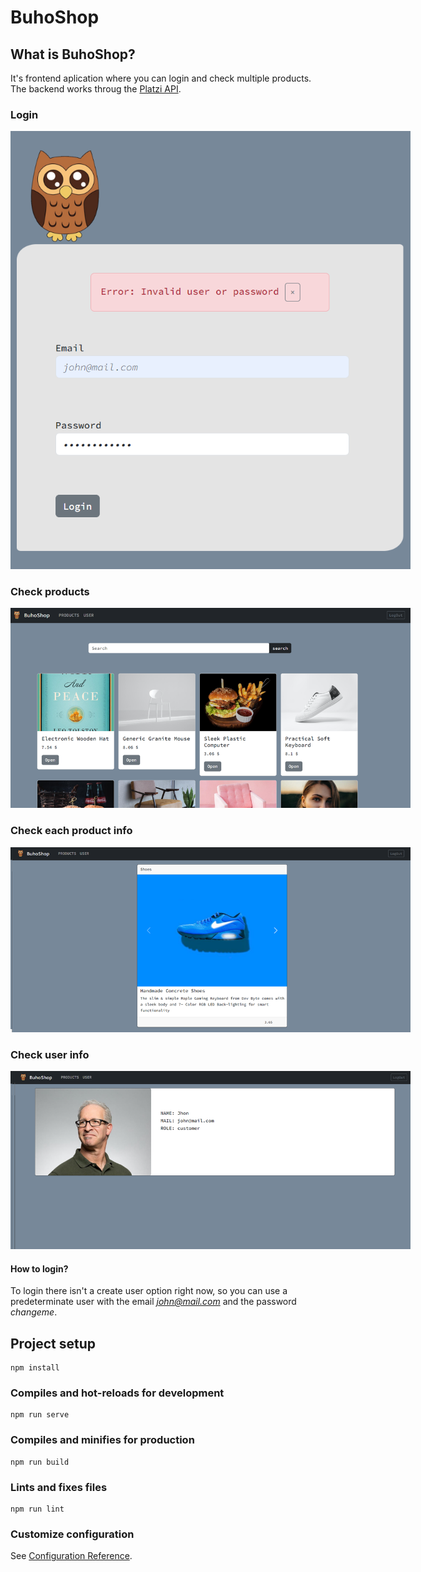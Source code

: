 # BuhoShop

## What is BuhoShop?

It's frontend aplication where you can login and check multiple products. The backend works throug the <a href="https://fakeapi.platzi.com">Platzi API</a>.

### Login

<img src="./documentation_images/login.png"
     alt="Login"
     style="float: center; max-width: 40rem" />

### Check products

<img src="./documentation_images/productsList.png"
     alt="Login"
     style="float: center; max-width: 40rem" />

### Check each product info

<img src="./documentation_images/productInfo.png"
     alt="Login"
     style="float: center; max-width: 40rem" />

### Check user info

<img src="./documentation_images/userInfo.png"
     alt="Login"
     style="float: center; max-width: 40rem" />

#### How to login?

To login there isn't a create user option right now, so you can use a predeterminate user with the email <i>john@mail.com</i> and the password <i>changeme</i>.


## Project setup
```
npm install
```

### Compiles and hot-reloads for development
```
npm run serve
```

### Compiles and minifies for production
```
npm run build
```

### Lints and fixes files
```
npm run lint
```

### Customize configuration
See [Configuration Reference](https://cli.vuejs.org/config/).
